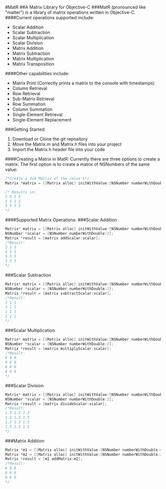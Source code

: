 #MatR
##A Matrix Library for Objective-C
###MatR (pronounced like "matter") is a library of matrix operations written in Objective-C.
####Current operations supported include:
* Scalar Addition
* Scalar Subtraction
* Scalar Multiplication
* Scalar Division
* Matrix Addition
* Matrix Subtraction
* Matrix Multiplication
* Matrix Transposition

####Other capabilities include:
* Matrix Print (Correctly prints a matrix to the console with timestamps)
* Column Retrieval
* Row Retrieval
* Sub-Matrix Retrieval
* Row Summation
* Column Summation
* Single-Element Retrieval
* Single-Element Replacement

###Getting Started:
1. Download or Clone the git repository
2. Move the Matrix.m and Matrix.h files into your project
3. Import the Matrix.h header file into your code

####Creating a Matrix in MatR:
Currently there are three options to create a matrix.
The first option is to create a matrix of NSNumbers of the same value:
```Objective-C
/*Create a 3x4 Matrix of the value 5*/
Matrix *matrix = [[Matrix alloc] initWithValue:[NSNumber numberWithDouble:5] andRows:3 byColumns:4];

/* Results in:
5 5 5 5
5 5 5 5
5 5 5 5
*/
```

####Supported Matrix Operations:
###Scalar Addition
```Objective-C
Matrix* matrix = [[Matrix alloc] initWithValue:[NSNumber numberWithDouble:3] andRows:4 byColumns:3];
NSNumber *scalar = [NSNumber numberWithDouble:2];
Matrix *result = [matrix addScalar:scalar];
/*Result:
5 5 5
5 5 5
5 5 5
5 5 5
*/
```
###Scalar Subtraction
```Objective-C
Matrix* matrix = [[Matrix alloc] initWithValue:[NSNumber numberWithDouble:3] an$
NSNumber *scalar = [NSNumber numberWithDouble:2];
Matrix *result = [matrix subtractScalar:scalar];
/*Result:
1 1 1
1 1 1
1 1 1
1 1 1
*/
``` 
###Scalar Multiplication
```Objective-C
Matrix* matrix = [[Matrix alloc] initWithValue:[NSNumber numberWithDouble:3] an$
NSNumber *scalar = [NSNumber numberWithDouble:2];
Matrix *result = [matrix multiplyScalar:scalar];
/*Result:
6 6 6
6 6 6
6 6 6
6 6 6
*/
``` 
###Scalar Division
```Objective-C
Matrix* matrix = [[Matrix alloc] initWithValue:[NSNumber numberWithDouble:3] an$
NSNumber *scalar = [NSNumber numberWithDouble:2];
Matrix *result = [matrix divideScalar:scalar];
/*Result:
1.5 1.5 1.5
1.5 1.5 1.5
1.5 1.5 1.5
1.5 1.5 1.5
*/
``` 
###Matrix Addition
```Objective-C
Matrix *m1 = [[Matrix alloc] initWithValue:[NSNumber numberWithDouble:4] andRows:3 byColumns:3];
Matrix *m2 = [[Matrix alloc] initWithValue:[NSNumber numberWithDouble:2] andRows:3 byColumns:3];
Matrix *result = [m1 addMatrix:m2];
/*Result:
6 6 6
6 6 6
6 6 6
*/
```

